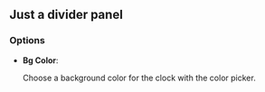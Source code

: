## Just a divider panel

### Options

- **Bg Color**:

  Choose a background color for the clock with the color picker.
